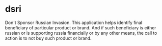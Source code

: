 # dsri
Don't Sponsor Russian Invasion. This application helps identify final beneficiary of particular product or brand. And if such beneficiary is either russian or is supporting russia financially or by any other means, the call to action is to not buy such product or brand.
